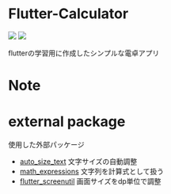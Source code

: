 # Flutter-Calculator
<img src="https://img.shields.io/badge/Dart-v3.3.3-00A98F.svg?logo=Dart&style=social">  <img src="https://img.shields.io/badge/Flutter-v3.19.5-000000.svg?logo=Flutter&style=social">

flutterの学習用に作成したシンプルな電卓アプリ

# Note

# external package
使用した外部パッケージ
- [auto_size_text](https://pub.dev/packages/auto_size_text/install) 文字サイズの自動調整
- [math_expressions](math_expressions) 文字列を計算式として扱う
- [flutter_screenutil](https://pub.dev/packages/flutter_screenutil) 画面サイズをdp単位で調整
